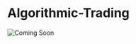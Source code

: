 # Algorithmic-Trading

![Coming Soon](https://external-content.duckduckgo.com/iu/?u=https%3A%2F%2Ftse1.mm.bing.net%2Fth%3Fid%3DOIP.uEVQSbq5K6fDWQf_eN4jlAHaFi%26pid%3DApi&f=1&ipt=d3adb3691a7de43c4b955386280afb05a1a15a41622ded015a0e98c23c08a869&ipo=images)
